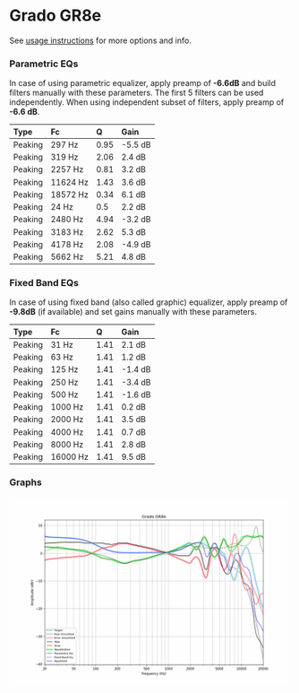 # Grado GR8e
See [usage instructions](https://github.com/jaakkopasanen/AutoEq#usage) for more options and info.

### Parametric EQs
In case of using parametric equalizer, apply preamp of **-6.6dB** and build filters manually
with these parameters. The first 5 filters can be used independently.
When using independent subset of filters, apply preamp of **-6.6 dB**.

| Type    | Fc       |    Q | Gain    |
|:--------|:---------|:-----|:--------|
| Peaking | 297 Hz   | 0.95 | -5.5 dB |
| Peaking | 319 Hz   | 2.06 | 2.4 dB  |
| Peaking | 2257 Hz  | 0.81 | 3.2 dB  |
| Peaking | 11624 Hz | 1.43 | 3.6 dB  |
| Peaking | 18572 Hz | 0.34 | 6.1 dB  |
| Peaking | 24 Hz    | 0.5  | 2.2 dB  |
| Peaking | 2480 Hz  | 4.94 | -3.2 dB |
| Peaking | 3183 Hz  | 2.62 | 5.3 dB  |
| Peaking | 4178 Hz  | 2.08 | -4.9 dB |
| Peaking | 5662 Hz  | 5.21 | 4.8 dB  |

### Fixed Band EQs
In case of using fixed band (also called graphic) equalizer, apply preamp of **-9.8dB**
(if available) and set gains manually with these parameters.

| Type    | Fc       |    Q | Gain    |
|:--------|:---------|:-----|:--------|
| Peaking | 31 Hz    | 1.41 | 2.1 dB  |
| Peaking | 63 Hz    | 1.41 | 1.2 dB  |
| Peaking | 125 Hz   | 1.41 | -1.4 dB |
| Peaking | 250 Hz   | 1.41 | -3.4 dB |
| Peaking | 500 Hz   | 1.41 | -1.6 dB |
| Peaking | 1000 Hz  | 1.41 | 0.2 dB  |
| Peaking | 2000 Hz  | 1.41 | 3.5 dB  |
| Peaking | 4000 Hz  | 1.41 | 0.7 dB  |
| Peaking | 8000 Hz  | 1.41 | 2.8 dB  |
| Peaking | 16000 Hz | 1.41 | 9.5 dB  |

### Graphs
![](./Grado%20GR8e.png)